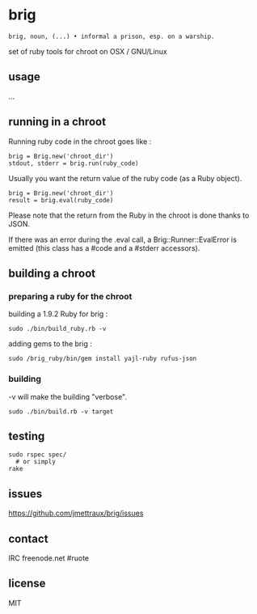 
# brig

    brig, noun, (...) • informal a prison, esp. on a warship.

set of ruby tools for chroot on OSX / GNU/Linux

## usage

...


## running in a chroot

Running ruby code in the chroot goes like :

    brig = Brig.new('chroot_dir')
    stdout, stderr = brig.run(ruby_code)

Usually you want the return value of the ruby code (as a Ruby object).

    brig = Brig.new('chroot_dir')
    result = brig.eval(ruby_code)

Please note that the return from the Ruby in the chroot is done thanks to JSON.

If there was an error during the .eval call, a Brig::Runner::EvalError is emitted (this class has a #code and a #stderr accessors).


## building a chroot

### preparing a ruby for the chroot

building a 1.9.2 Ruby for brig :

    sudo ./bin/build_ruby.rb -v

adding gems to the brig :

    sudo /brig_ruby/bin/gem install yajl-ruby rufus-json


### building

-v will make the building "verbose".

    sudo ./bin/build.rb -v target


## testing

    sudo rspec spec/
      # or simply
    rake


## issues

https://github.com/jmettraux/brig/issues


## contact

IRC freenode.net #ruote


## license

MIT


